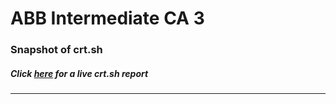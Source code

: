 # ABB Intermediate CA 3
### Snapshot of crt.sh
##### Click [here](https://crt.sh/?q=11C612D332B4C1224252A6FE2F8A396DBAF403DF9CCB62056DE39958804AB82F) for a live crt.sh report

---
